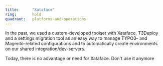 ```yaml
---
title:      "Xataface"
ring:       hold
quadrant:   platforms-and-operations
---
```


In the past, we used a custom-developed toolset with Xataface, T3Deploy and a settings migration tool as an easy way to manage TYPO3- and Magento-related configurations and to automatically create environments on our shared integration/dev-servers.

Today, there is no advantage or need for Xataface. Don't use it anymore
